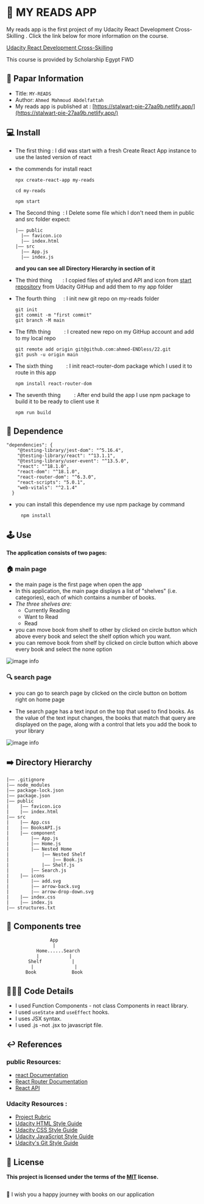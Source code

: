 📗 MY READS APP
===
My reads app is the first project of my Udacity React Development Cross-Skilling . Click the link below for more information on the course.

[Udacity React Development Cross-Skilling](https://egfwd.com/specializtion/react-development/)

This course is provided by Scholarship Egypt FWD

## 📝 Papar Information
- Title:  `MY-READS`
- Author:  `Ahmed Mahmoud Abdelfattah`
- My reads app is published at :  [https://stalwart-pie-27aa9b.netlify.app/](https://stalwart-pie-27aa9b.netlify.app/)

## 💻 Install
- The first thing  : I did was start with a fresh Create React App instance to use the lasted version of react
- the commends for install react

  ```
  npx create-react-app my-reads

  cd my-reads

  npm start
  ```

- The Second thing &nbsp;: I Delete some file which I don't need them in public and src folder expect:
  ```
  |—— public
    |—— favicon.ico
    |—— index.html
  |—— src
    |—— App.js
    |—— index.js
  ```
  **and you can see all Directory Hierarchy in section of it**
- The third thing &nbsp;&nbsp;&nbsp;&nbsp;&nbsp;&nbsp;: I copied files of styled and API and icon from [start repository](https://github.com/udacity/nd0191-c1-myreads/) from Udacity GitHup and add them to my app folder
- The fourth thing &nbsp;&nbsp;&nbsp;&nbsp;: I init new git repo on my-reads folder
  ```
  git init
  git commit -m "first commit"
  git branch -M main
  ```
- The fifth thing  &nbsp;&nbsp;&nbsp;&nbsp;&nbsp;&nbsp;&nbsp;&nbsp;: I created new repo on my GitHup account and add to my local repo
  ```
  git remote add origin git@github.com:ahmed-ENDless/22.git
  git push -u origin main
  ```
- The sixth thing  &nbsp;&nbsp;&nbsp;&nbsp;&nbsp;&nbsp;&nbsp;&nbsp;: I init react-router-dom package which I used it to route in this app
  ```
  npm install react-router-dom
  ```
- The seventh thing  &nbsp;&nbsp;&nbsp;&nbsp;&nbsp;&nbsp;&nbsp;&nbsp;: After end build the app I use npm package to build it to be ready to client use it
  ```
  npm run build
  ```
## 💽 Dependence

  ```
  "dependencies": {
      "@testing-library/jest-dom": "^5.16.4",
      "@testing-library/react": "^13.1.1",
      "@testing-library/user-event": "^13.5.0",
      "react": "^18.1.0",
      "react-dom": "^18.1.0",
      "react-router-dom": "^6.3.0",
      "react-scripts": "5.0.1",
      "web-vitals": "^2.1.4"
    }

  ```
- you can install this dependence my use npm package by command
  ```
    npm install
  ```
## 🕹 Use
**The application consists of two pages:**

### 🏠 main page
- the main page is the first page when open the app
- In this application, the main page displays a list of "shelves" (i.e. categories), each of which contains a number of books. 
- _The three shelves are:_ </br>
  - Currently Reading </br>
  - Want to Read </br>
  - Read
- you can move book from shelf to other by clicked on circle button which above every book and select the shelf option which you want.
- you can remove book from shelf  by clicked on circle button which above every book and select the none option

![image info](./readmeImg/home.png)

### 🔍 search page
- you can go to search page by clicked on the circle button on bottom right on home page 

- The search page has a text input on the top that used to find books. As the value of the text input changes, the books that match that query are displayed on the page, along with a control that lets you add the book to your library

![image info](./readmeImg/writeSearch.png)

## ➡️ Directory Hierarchy
```
|—— .gitignore
|—— node_modules
|—— package-lock.json
|—— package.json
|—— public
|    |—— favicon.ico
|    |—— index.html
|—— src
|    |—— App.css
|    |—— BooksAPI.js
|    |—— component
|        |—— App.js
|        |—— Home.js
|        |—— Nested Home
|            |—— Nested Shelf
|                |—— Book.js
|            |—— Shelf.js
|        |—— Search.js
|    |—— icons
|        |—— add.svg
|        |—— arrow-back.svg
|        |—— arrow-drop-down.svg
|    |—— index.css
|    |—— index.js
|—— structures.txt
```

## 🌲 Components tree 
```
                App
                 |
           Home......Search
           |           |
        Shelf           |
         |               |
       Book             Book
```
## 👨🏻‍💻 Code Details
- I used Function Components - not class Components in react library.
- I used `useState` and `useEffect` hooks.
- I uses JSX syntax.
- I used .js -not .jsx to javascript file.

## ↩️ References

### public Resources:
- [react Documentation](https://reactjs.org/docs/getting-started.html)
- [React Router Documentation](https://reactrouter.com/docs/en/v6)
- [React API](https://reactjs.org/docs/react-api.html)
### Udacity Resources :
- [Project Rubric](https://review.udacity.com/#!/rubrics/3624/view)
- [Udacity HTML Style Guide](http://udacity.github.io/frontend-nanodegree-styleguide/index.html)
- [Udacity CSS Style Guide](http://udacity.github.io/frontend-nanodegree-styleguide/css.html)
- [Udacity JavaScript Style Guide](http://udacity.github.io/frontend-nanodegree-styleguide/javascript.html)
- [Udacity's Git Style Guide](https://udacity.github.io/git-styleguide/)

## 🔑 License
**This project is licensed under the terms of the [MIT](https://choosealicense.com/licenses/mit/) license.**

##
👋 I wish you a happy journey with books on our application

<!-- # **MYREADS APP**
